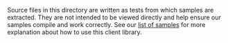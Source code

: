 Source files in this directory are written as tests from which samples are extracted.
They are not intended to be viewed directly and help ensure our samples compile and work correctly.
See our [list of samples](https://github.com/Azure/azure-sdk-for-net/tree/main/sdk/.\microsoft.azure.data.extensions\/Azure.Microsoft.Azure.Data.Extensions.Microsoft.Azure.Data.Extensions.Common/samples) for more explanation about how to use this client library.
